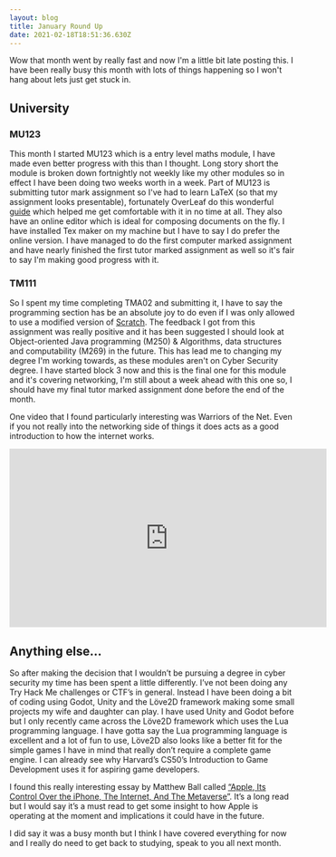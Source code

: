 ```yaml
---
layout: blog
title: January Round Up
date: 2021-02-18T18:51:36.630Z
---
```

Wow that month went by really fast and now I'm a little bit late posting this. I have been really busy this month with lots of things happening so I won't hang about lets just get stuck in.

## University

### MU123

This month I started MU123 which is a entry level maths module, I have made even better progress with this than I thought. Long story short the module is broken down fortnightly not weekly like my other modules so in effect I have been doing two weeks worth in a week. Part of MU123 is submitting tutor mark assignment so I've had to learn LaTeX (so that my assignment looks presentable), fortunately OverLeaf do this wonderful [guide](https://www.overleaf.com/learn/latex/Learn_LaTeX_in_30_minutes) which helped me get comfortable with it in no time at all. They also have an online editor which is ideal for composing documents on the fly. I have installed Tex maker on my machine but I have to say I do prefer the online version. I have managed to do the first computer marked assignment and have nearly finished the first tutor marked assignment as well so it's fair to say I'm making good progress with it.



### TM111

So I spent my time completing TMA02 and submitting it, I have to say the programming section has be an absolute joy to do even if I was only allowed to use a modified version of [Scratch](https://scratch.mit.edu/). The feedback I got from this assignment was really positive and it has been suggested I should look at Object-oriented Java programming (M250) & Algorithms, data structures and computability (M269) in the future. This has lead me to changing my degree I'm working towards, as these modules aren't on Cyber Security degree. I have started block 3 now and this is the final one for this module and it's covering networking, I'm still about a week ahead with this one so, I should have my final tutor marked assignment done before the end of the month.

One video that I found particularly interesting was Warriors of the Net. Even if you not really into the networking side of things it does acts as a good introduction to how the internet works.

<iframe width="560" height="315" src="https://www.youtube.com/embed/PBWhzz_Gn10" frameborder="0" allow="accelerometer; autoplay; clipboard-write; encrypted-media; gyroscope; picture-in-picture" allowfullscreen></iframe>

## Anything else…

So after making the decision that I wouldn’t be pursuing a degree in cyber security my time has been spent a little differently. I’ve not been doing any Try Hack Me challenges or CTF’s in general. Instead I have been doing a bit of coding using Godot, Unity and the Löve2D framework making some small projects my wife and daughter can play. I have used Unity and Godot before but I only recently came across the Löve2D framework which uses the Lua programming language. I have gotta say the Lua programming language is excellent and a lot of fun to use, Löve2D also looks like a better fit for the simple games I have in mind that really don’t require a complete game engine. I can already see why Harvard’s CS50’s Introduction to Game Development uses it for aspiring game developers.

I found this really interesting essay by Matthew Ball called [“Apple, Its Control Over the iPhone, The Internet, And The Metaverse”](https://www.matthewball.vc/all/applemetaverse). It’s a long read but I would say it’s a must read to get some insight to how Apple is operating at the moment and implications it could have in the future.

I did say it was a busy month but I think I have covered everything for now and I really do need to get back to studying, speak to you all next month.